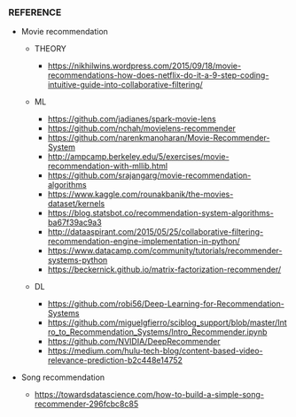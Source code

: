 ### REFERENCE

- Movie recommendation 
	- THEORY 
		- https://nikhilwins.wordpress.com/2015/09/18/movie-recommendations-how-does-netflix-do-it-a-9-step-coding-intuitive-guide-into-collaborative-filtering/
	- ML 
		- https://github.com/jadianes/spark-movie-lens
		- https://github.com/nchah/movielens-recommender
		- https://github.com/narenkmanoharan/Movie-Recommender-System
		- http://ampcamp.berkeley.edu/5/exercises/movie-recommendation-with-mllib.html
		- https://github.com/srajangarg/movie-recommendation-algorithms
		- https://www.kaggle.com/rounakbanik/the-movies-dataset/kernels
		- https://blog.statsbot.co/recommendation-system-algorithms-ba67f39ac9a3
		- http://dataaspirant.com/2015/05/25/collaborative-filtering-recommendation-engine-implementation-in-python/
		- https://www.datacamp.com/community/tutorials/recommender-systems-python
		- https://beckernick.github.io/matrix-factorization-recommender/

	- DL
		- https://github.com/robi56/Deep-Learning-for-Recommendation-Systems
		- https://github.com/miguelgfierro/sciblog_support/blob/master/Intro_to_Recommendation_Systems/Intro_Recommender.ipynb
		- https://github.com/NVIDIA/DeepRecommender
		- https://medium.com/hulu-tech-blog/content-based-video-relevance-prediction-b2c448e14752


- Song recommendation

	- https://towardsdatascience.com/how-to-build-a-simple-song-recommender-296fcbc8c85


